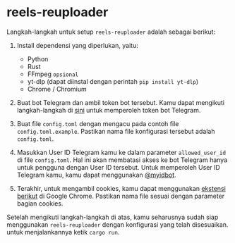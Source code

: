 # reels-reuploader

Langkah-langkah untuk setup `reels-reuploader` adalah sebagai berikut:

1. Install dependensi yang diperlukan, yaitu:
   - Python
   - Rust
   - FFmpeg `opsional`
   - yt-dlp (dapat diinstal dengan perintah `pip install yt-dlp`)
   - Chrome / Chromium

2. Buat bot Telegram dan ambil token bot tersebut. Kamu dapat mengikuti langkah-langkah di [sini](https://core.telegram.org/bots/tutorial#obtain-your-bot-token) untuk memperoleh token bot Telegram.

3. Buat file `config.toml` dengan mengacu pada contoh file `config.toml.example`. Pastikan nama file konfigurasi tersebut adalah `config.toml`.

4. Masukkan User ID Telegram kamu ke dalam parameter `allowed_user_id` di file `config.toml`. Hal ini akan membatasi akses ke bot Telegram hanya untuk pengguna dengan User ID tersebut. Untuk memperoleh User ID Telegram kamu, kamu dapat menggunakan [@myidbot](https://t.me/myidbot).

5. Terakhir, untuk mengambil cookies, kamu dapat menggunakan [ekstensi berikut](https://chrome.google.com/webstore/detail/%E3%82%AF%E3%83%83%E3%82%AD%E3%83%BCjson%E3%83%95%E3%82%A1%E3%82%A4%E3%83%AB%E5%87%BA%E5%8A%9B-for-puppet/nmckokihipjgplolmcmjakknndddifde) di Google Chrome. Pastikan nama file sesuai dengan parameter bagian cookies.

Setelah mengikuti langkah-langkah di atas, kamu seharusnya sudah siap menggunakan `reels-reuploader` dengan konfigurasi yang telah disesuaikan. untuk menjalankannya ketik `cargo run`.
